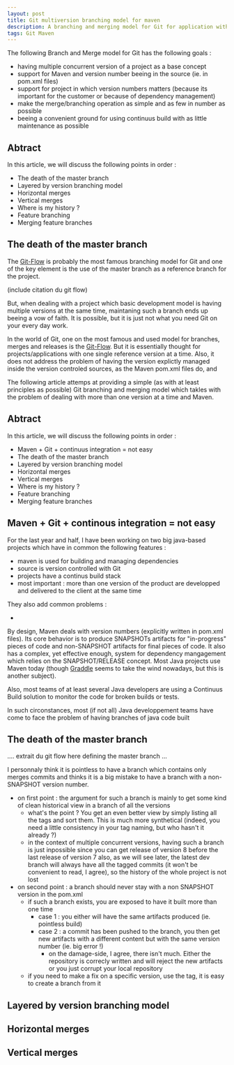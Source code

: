 ```yaml
---
layout: post
title: Git multiversion branching model for maven
description: A branching and merging model for Git for application with multiple concurrent versions, managed with Maven
tags: Git Maven
---
```


The following Branch and Merge model for Git has the following goals :

* having multiple concurrent version of a project as a base concept
* support for Maven and version number beeing in the source (ie. in pom.xml files)
* support for project in which version numbers matters (because its important for the customer or because of dependency management)
* make the merge/branching operation as simple and as few in number as possible
* beeing a convenient ground for using continuus build with as little maintenance as possible

## Abtract

In this article, we will discuss the following points in order :

* The death of the master branch
* Layered by version branching model
* Horizontal merges
* Vertical merges
* Where is my history ?
* Feature branching
* Merging feature branches

## The death of the master branch

The [Git-Flow]() is probably the most famous branching model for Git and one of the key element is the use of the master branch as a reference branch for the project.

(include citation du git flow)

But, when dealing with a project which basic development model is having multiple versions at the same time, maintaning such a branch ends up beeing a vow of faith.
It is possible, but it is just not what you need Git on your every day work.






In the world of Git, one on the most famous and used model for branches, merges and releases is the [Git-Flow]().
But it is essentially thought for projects/applications with one single reference version at a time.
Also, it does not address the problem of having the version explictly managed inside the version controled sources, as the Maven pom.xml files do, and

The following article attemps at providing a simple (as with at least principles as possible) Git branching and merging model
which takles with the problem of dealing with more than one version at a time and Maven.

## Abtract

In this article, we will discuss the following points in order :

* Maven + Git + continuus integration = not easy
* The death of the master branch
* Layered by version branching model
* Horizontal merges
* Vertical merges
* Where is my history ?
* Feature branching
* Merging feature branches

## Maven + Git + continous integration = not easy

For the last year and half, I have been working on two big java-based projects which have in common the following features :

* maven is used for building and managing dependencies
* source is version controlled with Git
* projects have a continus build stack
* most important : more than one version of the product are developped and delivered to the client at the same time

They also add common problems :

* 

By design, Maven deals with version numbers (explicitly written in pom.xml files). Its core behavior is to produce SNAPSHOTs artifacts for "in-progress" pieces of code and non-SNAPSHOT artifacts for final pieces of code.
It also has a complex, yet effective enough, system for dependency mangagement which relies on the SNAPSHOT/RELEASE concept.
Most Java projects use  Maven today (though [Graddle]() seems to take the wind nowadays, but this is another subject).

Also, most teams of at least several Java developers are using a Continuus Build solution to monitor the code for broken builds or tests.

In such circonstances, most (if not all) Java developpement teams have come to face the problem of having branches of java code built 

## The death of the master branch

....
extrait du git flow here defining the master branch
...

I personnaly think it is pointless to have a branch which contains only merges commits and thinks it is a big mistake to have a branch with a non-SNAPSHOT version number.

* on first point : the argument for such a branch is mainly to get some kind of clean historical view in a branch of all the versions
    - what's the point ? You get an even better view by simply listing all the tags and sort them. This is much more synthetical
      (indeed, you need a little consistency in your tag naming, but who hasn't it already ?)
    - in the context of multiple concurrent versions, having such a branch is just inpossible since you can get release of version 8 before the last release of version 7
      also, as we will see later, the latest dev branch will always have all the tagged commits (it won't be convenient to read, I agree), so the history of the whole project is not lost
* on second point : a branch should never stay with a non SNAPSHOT version in the pom.xml
    - if such a branch exists, you are exposed to have it built more than one time
        + case 1 : you either will have the same artifacts produced (ie. pointless build)
        + case 2 : a commit has been pushed to the branch, you then get new artifacts with a different content but with the same version number (ie. big error !)
            * on the damage-side, I agree, there isn't much. Either the repository is correcly written and will reject the new artifacts or you just corrupt your local repository
    - if you need to make a fix on a specific version, use the tag, it is easy to create a branch from it

## Layered by version branching model

## Horizontal merges

## Vertical merges


